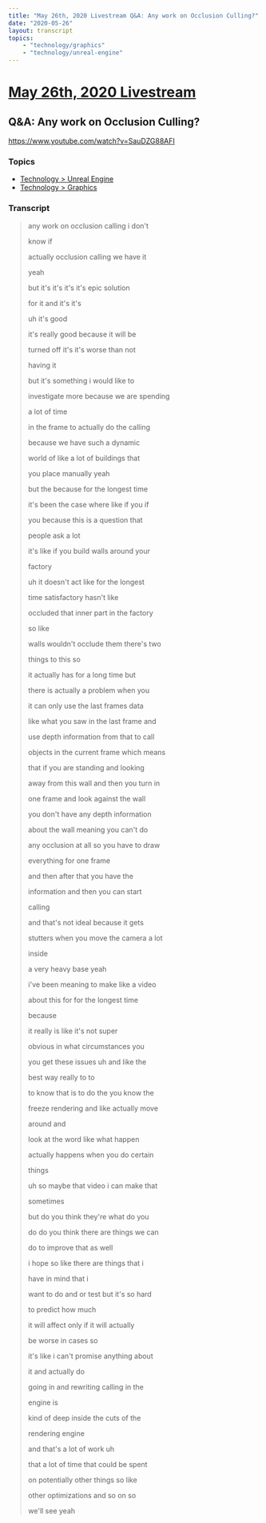 ```yaml
---
title: "May 26th, 2020 Livestream Q&A: Any work on Occlusion Culling?"
date: "2020-05-26"
layout: transcript
topics:
    - "technology/graphics"
    - "technology/unreal-engine"
---
```

# [May 26th, 2020 Livestream](../2020-05-26.md)
## Q&A: Any work on Occlusion Culling?
https://www.youtube.com/watch?v=SauDZG88AFI

### Topics
* [Technology > Unreal Engine](../topics/technology/unreal-engine.md)
* [Technology > Graphics](../topics/technology/graphics.md)

### Transcript

> any work on occlusion calling i don't
> 
> know if
> 
> actually occlusion calling we have it
> 
> yeah
> 
> but it's it's it's it's epic solution
> 
> for it and it's it's
> 
> uh it's good
> 
> it's really good because it will be
> 
> turned off it's it's worse than not
> 
> having it
> 
> but it's something i would like to
> 
> investigate more because we are spending
> 
> a lot of time
> 
> in the frame to actually do the calling
> 
> because we have such a dynamic
> 
> world of like a lot of buildings that
> 
> you place manually yeah
> 
> but the because for the longest time
> 
> it's been the case where like if you if
> 
> you because this is a question that
> 
> people ask a lot
> 
> it's like if you build walls around your
> 
> factory
> 
> uh it doesn't act like for the longest
> 
> time satisfactory hasn't like
> 
> occluded that inner part in the factory
> 
> so like
> 
> walls wouldn't occlude them there's two
> 
> things to this so
> 
> it actually has for a long time but
> 
> there is actually a problem when you
> 
> it can only use the last frames data
> 
> like what you saw in the last frame and
> 
> use depth information from that to call
> 
> objects in the current frame which means
> 
> that if you are standing and looking
> 
> away from this wall and then you turn in
> 
> one frame and look against the wall
> 
> you don't have any depth information
> 
> about the wall meaning you can't do
> 
> any occlusion at all so you have to draw
> 
> everything for one frame
> 
> and then after that you have the
> 
> information and then you can start
> 
> calling
> 
> and that's not ideal because it gets
> 
> stutters when you move the camera a lot
> 
> inside
> 
> a very heavy base yeah
> 
> i've been meaning to make like a video
> 
> about this for for the longest time
> 
> because
> 
> it really is like it's not super
> 
> obvious in what circumstances you
> 
> you get these issues uh and like the
> 
> best way really to to
> 
> to know that is to do the you know the
> 
> freeze rendering and like actually move
> 
> around and
> 
> look at the word like what happen
> 
> actually happens when you do certain
> 
> things
> 
> uh so maybe that video i can make that
> 
> sometimes
> 
> but do you think they're what do you
> 
> do do you think there are things we can
> 
> do to improve that as well
> 
> i hope so like there are things that i
> 
> have in mind that i
> 
> want to do and or test but it's so hard
> 
> to predict how much
> 
> it will affect only if it will actually
> 
> be worse in cases so
> 
> it's like i can't promise anything about
> 
> it and actually do
> 
> going in and rewriting calling in the
> 
> engine is
> 
> kind of deep inside the cuts of the
> 
> rendering engine
> 
> and that's a lot of work uh
> 
> that a lot of time that could be spent
> 
> on potentially other things so like
> 
> other optimizations and so on so
> 
> we'll see yeah
> 
